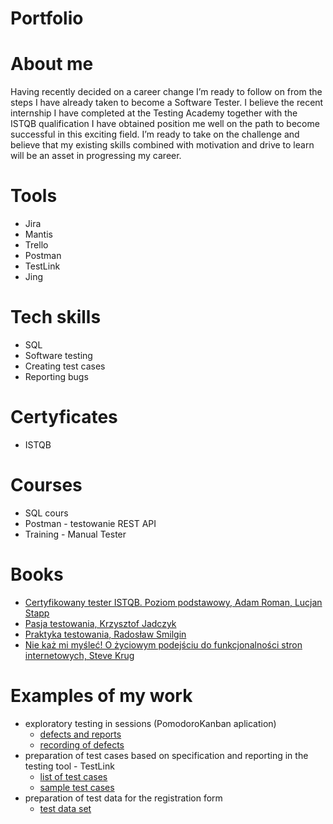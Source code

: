 # Portfolio
# About me
Having recently decided on a career change I’m ready to follow on from the steps I have already taken to become a Software Tester. I believe the recent internship I have completed at the Testing Academy together with the ISTQB qualification I have obtained position me well on the path to become successful in this exciting field. I’m ready to take on the challenge and believe that my existing skills combined with motivation and drive to learn will be an asset in progressing my career.
# Tools
* Jira
* Mantis
* Trello
* Postman
* TestLink
* Jing
# Tech skills
* SQL
* Software testing
* Creating test cases
* Reporting bugs
# Certyficates
* ISTQB
# Courses
* SQL cours
* Postman - testowanie REST API
* Training - Manual Tester
# Books
* [Certyfikowany tester ISTQB. Poziom podstawowy, Adam Roman, Lucjan Stapp](https://helion.pl/ksiazki/certyfikowany-tester-istqb-poziom-podstawowy-adam-roman-lucjan-stapp,ctispv.htm#format/d)
* [Pasja testowania, Krzysztof Jadczyk](https://helion.pl/ksiazki/pasja-testowania-wydanie-ii-rozszerzone-krzysztof-jadczyk,paste2.htm#format/d)
* [Praktyka testowania, Radosław Smilgin](https://bonito.pl/produkt/praktyka-testowania-zeszyt-cwiczen-2?gclid=CjwKCAjwq-WgBhBMEiwAzKSH6I5P6H_W8h_kpcImkqg6ORZg0VIYv-nZ361NevSjJ5qrs6McnTqqYBoCBvwQAvD_BwE)
* [Nie każ mi myśleć! O życiowym podejściu do funkcjonalności stron internetowych, Steve Krug](https://bonito.pl/produkt/nie-kaz-mi-myslec-o-zyciowym-podejsciu-do-funkcjonalnosci-stron-inter?gclid=CjwKCAjwzuqgBhAcEiwAdj5dRmnAeaOU7RIhT7_QrvvF_4Hk3Q8BfcMFLmfE79Igr8OsZMKuq-A4aBoCA2IQAvD_BwE)
# Examples of my work
* exploratory testing in sessions (PomodoroKanban aplication)
  * [defects and reports](https://drive.google.com/drive/folders/17zWQ0xgQ4SnpGDhlpMZhQdiY26AMVcLC?usp=sharing)
  * [recording of defects](https://drive.google.com/drive/folders/1L0l2j63QcR3fSOdmlxJJhj8jjbGV_JtJ?usp=sharing)
* preparation of test cases based on specification and reporting in the testing tool - TestLink
  * [list of test cases](https://drive.google.com/drive/folders/1VnQpFcs15iVIq2Kmi5p5_ZNgh8_qooat?usp=sharing)
  * [sample test cases](https://drive.google.com/drive/folders/1fWEoNWvFhDre-sqG_tVeg4K5B1VcuTrH?usp=sharing)
* preparation of test data for the registration form
  * [test data set](https://drive.google.com/drive/folders/1EF2So4YCUkSDOhD5p7q08ASmFReC3L0U?usp=sharing)
